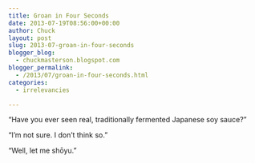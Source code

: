 ```yaml
---
title: Groan in Four Seconds
date: 2013-07-19T08:56:00+00:00
author: Chuck
layout: post
slug: 2013-07-groan-in-four-seconds
blogger_blog:
  - chuckmasterson.blogspot.com
blogger_permalink:
  - /2013/07/groan-in-four-seconds.html
categories:
  - irrelevancies

---
```


“Have you ever seen real, traditionally fermented Japanese soy sauce?”

“I’m not sure. I don’t think so.”

“Well, let me shōyu.”


